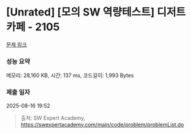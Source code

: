# [Unrated] [모의 SW 역량테스트] 디저트 카페 - 2105 

[문제 링크](https://swexpertacademy.com/main/code/problem/problemDetail.do?contestProbId=AV5VwAr6APYDFAWu) 

### 성능 요약

메모리: 28,160 KB, 시간: 137 ms, 코드길이: 1,993 Bytes

### 제출 일자

2025-08-16 19:52



> 출처: SW Expert Academy, https://swexpertacademy.com/main/code/problem/problemList.do
